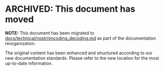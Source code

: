 # ARCHIVED: This document has moved

**NOTE:** This document has been migrated to [docs/technical/nostr/encoding_decoding.md](../technical/nostr/encoding_decoding.md) as part of the documentation reorganization.

The original content has been enhanced and structured according to our new documentation standards. Please refer to the new location for the most up-to-date information.
